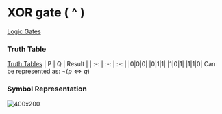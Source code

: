 # XOR gate ( ^ )
[Logic Gates](Logic%20Gates.md)

### Truth Table 
[Truth Tables](Truth%20Tables.md)
| P | Q | Result |
| :-: | :-: | :-: |
|0|0|0|
|0|1|1|
|1|0|1|
|1|1|0|
Can be represented as: $\lnot (p \Leftrightarrow q)$

### Symbol Representation
![ 400x200](XOR_GATE.png%20)
